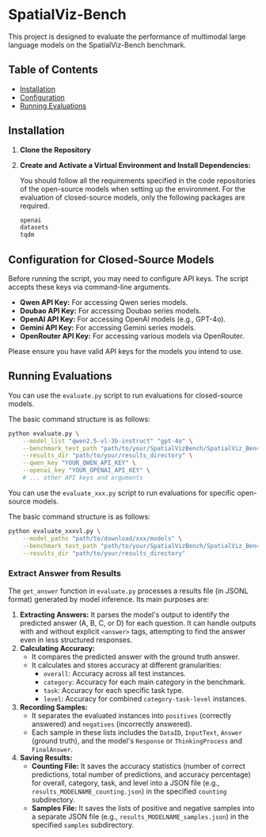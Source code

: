# SpatialViz-Bench

This project is designed to evaluate the performance of multimodal large language models on the SpatialViz-Bench benchmark.

## Table of Contents

* [Installation](#installation)
* [Configuration](#configuration)
* [Running Evaluations](#running-evaluations)

## Installation

1. **Clone the Repository**

2. **Create and Activate a Virtual Environment and Install Dependencies:**

   You should follow all the requirements specified in the code repositories of the open-source models when setting up the environment. For the evaluation of closed-source models, only the following packages are required.

   ```txt
   openai
   datasets
   tqdm
   ```

## Configuration for Closed-Source Models

Before running the script, you may need to configure API keys. The script accepts these keys via command-line arguments.

* **Qwen API Key:** For accessing Qwen series models.
* **Doubao API Key:** For accessing Doubao series models.
* **OpenAI API Key:** For accessing OpenAI models (e.g., GPT-4o).
* **Gemini API Key:** For accessing Gemini series models.
* **OpenRouter API Key:** For accessing various models via OpenRouter.

Please ensure you have valid API keys for the models you intend to use.

## Running Evaluations

You can use the `evaluate.py` script to run evaluations for closed-source models.

The basic command structure is as follows:

```bash
python evaluate.py \
    --model_list "qwen2.5-vl-3b-instruct" "gpt-4o" \
    --benchmark_test_path "path/to/your/SpatialVizBench/SpatialViz_Bench_images" \
    --results_dir "path/to/your/results_directory" \
    --qwen_key "YOUR_QWEN_API_KEY" \
    --openai_key "YOUR_OPENAI_API_KEY" \
    # ... other API keys and arguments
```

You can use the `evaluate_xxx.py` script to run evaluations for specific open-source models.

The basic command structure is as follows:

```bash
python evaluate_xxxvl.py \
    --model_paths "path/to/download/xxx/models" \
    --benchmark_test_path "path/to/your/SpatialVizBench/SpatialViz_Bench_images" \
    --results_dir "path/to/your/results_directory" 
```

### Extract Answer from Results

The `get_answer` function in `evaluate.py` processes a results file (in JSONL format) generated by model inference. Its main purposes are:

1.  **Extracting Answers:** It parses the model's output to identify the predicted answer (A, B, C, or D) for each question. It can handle outputs with and without explicit `<answer>` tags, attempting to find the answer even in less structured responses.
2.  **Calculating Accuracy:**
    * It compares the predicted answer with the ground truth answer.
    * It calculates and stores accuracy at different granularities:
        * `overall`: Accuracy across all test instances.
        * `category`: Accuracy for each main category in the benchmark.
        * `task`: Accuracy for each specific task type.
        * `level`: Accuracy for combined `category-task-level` instances.
3.  **Recording Samples:**
    * It separates the evaluated instances into `positives` (correctly answered) and `negatives` (incorrectly answered).
    * Each sample in these lists includes the `DataID`, `InputText`, `Answer` (ground truth), and the model's `Response` or `ThinkingProcess` and `FinalAnswer`.
4.  **Saving Results:**
    * **Counting File:** It saves the accuracy statistics (number of correct predictions, total number of predictions, and accuracy percentage) for overall, category, task, and level into a JSON file (e.g., `results_MODELNAME_counting.json`) in the specified `counting` subdirectory.
    * **Samples File:** It saves the lists of positive and negative samples into a separate JSON file (e.g., `results_MODELNAME_samples.json`) in the specified `samples` subdirectory.
